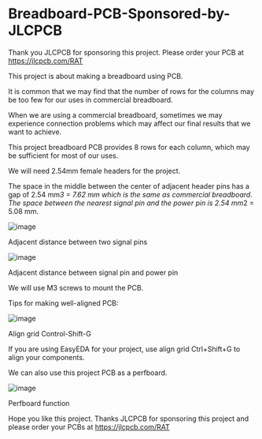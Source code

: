 # Breadboard-PCB-Sponsored-by-JLCPCB

Thank you JLCPCB for sponsoring this project. Please order your PCB at https://jlcpcb.com/RAT

This project is about making a breadboard using PCB.

It is common that we may find that the number of rows for the columns may be too few for our uses in commercial breadboard.

When we are using a commercial breadboard, sometimes we may experience connection problems which may affect our final results that we want to achieve.

This project breadboard PCB provides 8 rows for each column, which may be sufficient for most of our uses.

We will need 2.54mm female headers for the project.

The space in the middle between the center of adjacent header pins has a gap of 2.54 mm*3 = 7.62 mm which is the same as commercial breadboard. The space between the nearest signal pin and the power pin is 2.54 mm*2 = 5.08 mm.

![image](https://user-images.githubusercontent.com/85741357/181510382-f67646d4-1140-47ac-9b46-b48655de7b69.png)

Adjacent distance between two signal pins

![image](https://user-images.githubusercontent.com/85741357/181510511-9799ddc7-e7fa-40b3-b84f-0a11d844bdec.png)

Adjacent distance between signal pin and power pin

We will use M3 screws to mount the PCB.

Tips for making well-aligned PCB:

![image](https://user-images.githubusercontent.com/85741357/181510629-77e23af4-ad86-4e29-b9ff-020356557616.png)

Align grid Control-Shift-G

If you are using EasyEDA for your project, use align grid Ctrl+Shift+G to align your components.

We can also use this project PCB as a perfboard.

![image](https://user-images.githubusercontent.com/85741357/181510739-d3580291-719e-4101-a6d7-0d2ef05224f7.png)

Perfboard function

Hope you like this project. Thanks JLCPCB for sponsoring this project and please order your PCBs at https://jlcpcb.com/RAT
